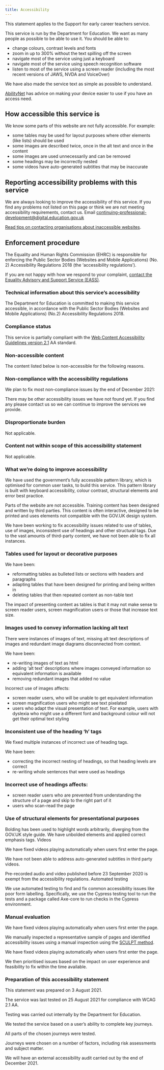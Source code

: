 ```yaml
---
title: Accessibility
---
```


This statement applies to the Support for early career teachers service.

This service is run by the Department for Education. We want as many people as possible to be able to use it. You should be able to:

* change colours, contrast levels and fonts
* zoom in up to 300% without the text spilling off the screen
* navigate most of the service using just a keyboard
* navigate most of the service using speech recognition software
* listen to most of the service using a screen reader (including the most recent versions of JAWS, NVDA and VoiceOver)

We have also made the service text as simple as possible to understand.

[AbilityNet](https://mcmw.abilitynet.org.uk/) has advice on making your device easier to use if you have an access need. 

## How accessible this service is

We know some parts of this website are not fully accessible. For example:

* some tables may be used for layout purposes where other elements (like lists) should be used
* some images are described twice, once in the alt text and once in the content
* some images are used unnecessarily and can be removed
* some headings may be incorrectly nested
* some videos have auto-generated subtitles that may be inaccurate

## Reporting accessibility problems with this service

We are always looking to improve the accessibility of this service. If you find any problems not listed on this page or think we are not meeting accessibility requirements, contact us. Email [continuing-professional-development@digital.education.gov.uk](mailto:continuing-professional-development@digital.education.gov.uk)

[Read tips on contacting organisations about inaccessible websites](http://www.w3.org/WAI/users/inaccessible).

## Enforcement procedure

The Equality and Human Rights Commission (EHRC) is responsible for enforcing the Public Sector Bodies (Websites and Mobile Applications) (No. 2) Accessibility Regulations 2018 (the ‘accessibility regulations’).

If you are not happy with how we respond to your complaint, [contact the Equality Advisory and Support Service (EASS)](https://www.equalityadvisoryservice.com/).

### Technical information about this service’s accessibility

The Department for Education is committed to making this service accessible, in accordance with the Public Sector Bodies (Websites and Mobile Applications) (No.2) Accessibility Regulations 2018.

### Compliance status

This service is partially compliant with the [Web Content Accessibility Guidelines version 2.1](https://www.w3.org/TR/WCAG21/) AA standard.

### Non-accessible content

The content listed below is non-accessible for the following reasons.

### Non-compliance with the accessibility regulations

We plan to fix most non-compliance issues by the end of December 2021:

There may be other accessibility issues we have not found yet. If you find any please contact us so we can continue to improve the services we provide.

### Disproportionate burden

Not applicable.

### Content not within scope of this accessibility statement

Not applicable.

### What we’re doing to improve accessibility

We have used the government’s fully accessible pattern library, which is optimised for common user tasks, to build this service. This pattern library is built with keyboard accessibility, colour contrast, structural elements and error best practice.

Parts of the website are not accessible. Training content has been designed and written by third parties. This content is often interactive, designed to be printed and uses elements not compatible with the GOV.UK design system.

We have been working to fix accessibility issues related to use of tables, use of images, inconsistent use of headings and other structural tags. Due to the vast amounts of third-party content, we have not been able to fix all instances.

### Tables used for layout or decorative purposes

We have been:

* reformatting tables as bulleted lists or sections with headers and paragraphs
* adapting tables that have been designed for printing and being written in
* deleting tables that then repeated content as non-table text

The impact of presenting content as tables is that it may not make sense to screen reader users, screen magnification users or those that increase text size.

### Images used to convey information lacking alt text

There were instances of images of text, missing alt text descriptions of images and redundant image diagrams disconnected from context.

We have been:

* re-writing images of text as html
* adding ‘alt text’ descriptions where images conveyed information so equivalent information is available
* removing redundant images that added no value

Incorrect use of images affects:

* screen reader users, who will be unable to get equivalent information
* screen magnification users who might see text pixelated
* users who adapt the visual presentation of text. For example, users with dyslexia who might use a different font and background colour will not get their optimal text styling

### Inconsistent use of the heading ‘h’ tags

We fixed multiple instances of incorrect use of heading tags.

We have been:

* correcting the incorrect nesting of headings, so that heading levels are correct
* re-writing whole sentences that were used as headings

### Incorrect use of headings affects:

* screen reader users who are prevented from understanding the structure of a page and skip to the right part of it
* users who scan-read the page

### Use of structural elements for presentational purposes

Bolding has been used to highlight words arbitrarily, diverging from the GOV.UK style guide. We have unbolded elements and applied correct emphasis tags.
Videos

We have fixed videos playing automatically when users first enter the page.

We have not been able to address auto-generated subtitles in third party videos.

Pre-recorded audio and video published before 23 September 2020 is exempt from the accessibility regulations.
Automated testing

We use automated testing to find and fix common accessibility issues like poor form labelling. Specifically, we use the Cypress testing tool to run the tests and a package called Axe-core to run checks in the Cypress environment.

### Manual evaluation

We have fixed videos playing automatically when users first enter the page.

We manually inspected a representative sample of pages and identified accessibility issues using a manual inspection using the [SCULPT method](https://www.worcestershire.gov.uk/sculpt").

We have fixed videos playing automatically when users first enter the page.

We then prioritised issues based on the impact on user experience and feasibility to fix within the time available.

### Preparation of this accessibility statement

This statement was prepared on 3 August 2021.

The service was last tested on 25 August 2021 for compliance with WCAG 2.1 AA.

Testing was carried out internally by the Department for Education.

We tested the service based on a user’s ability to complete key journeys.

All parts of the chosen journeys were tested.

Journeys were chosen on a number of factors, including risk assessments and subject matter.

We will have an external accessibility audit carried out by the end of December 2021.

